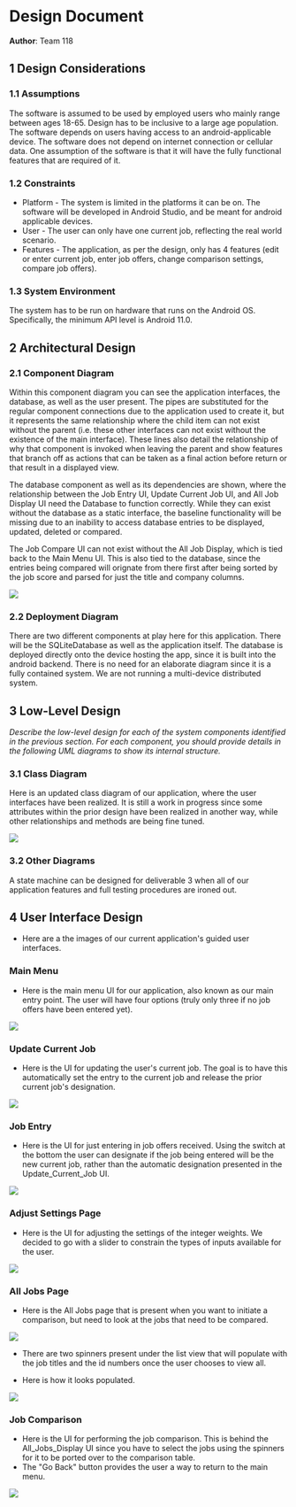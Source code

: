 ﻿# Design Document

**Author**: Team 118

## 1 Design Considerations

### 1.1 Assumptions

The software is assumed to be used by employed users who mainly range between ages 18-65. Design has to be inclusive to a large age population. The software depends on users having access to an android-applicable device. The software does not depend on internet connection or cellular data. One assumption of the software is that it will have the fully functional features that are required of it. 

### 1.2 Constraints

- Platform - The system is limited in the platforms it can be on. The software will be developed in Android Studio, and be meant for android applicable devices.
- User - The user can only have one current job, reflecting the real world scenario. 
- Features - The application, as per the design, only has 4 features (edit or enter current job, enter job offers, change comparison settings, compare job offers).


### 1.3 System Environment

The system has to be run on hardware that runs on the Android OS. Specifically, the minimum API level is Android 11.0.

## 2 Architectural Design

### 2.1 Component Diagram


Within this component diagram you can see the application interfaces, the database, as well as the user present. The pipes are substituted for the regular component connections due to the application used to create it, but it represents the same relationship where the child item can not exist without the parent (i.e. these other interfaces can not exist without the existence of the main interface). These lines also detail the relationship of why that component is invoked when leaving the parent and show features that branch off as actions that can be taken as a final action before return or that result in a displayed view.

The database component as well as its dependencies are shown, where the relationship between the Job Entry UI, Update Current Job UI, and All Job Display UI need the Database to function correctly. While they can exist without the database as a static interface, the baseline functionality will be missing due to an inability to access database entries to be displayed, updated, deleted or compared. 

The Job Compare UI can not exist without the All Job Display, which is tied back to the Main Menu UI. This is also tied to the database, since the entries being compared will orignate from there first after being sorted by the job score and parsed for just the title and company columns.


![](../images/Team118_JobCompareComponentDiagram.png)

### 2.2 Deployment Diagram

There are two different components at play here for this application. There will be the SQLiteDatabase as well as the application itself. The database is deployed directly onto the device hosting the app, since it is built into the android backend. There is no need for an elaborate diagram since it is a fully contained system. We are not running a multi-device distributed system.

## 3 Low-Level Design

*Describe the low-level design for each of the system components identified in the previous section. For each component, you should provide details in the following UML diagrams to show its internal structure.*

### 3.1 Class Diagram

Here is an updated class diagram of our application, where the user interfaces have been realized. It is still a work in progress since some attributes within the prior design have been realized in another way, while other relationships and methods are being fine tuned.

![](../images/teamDesign_d2.png)

### 3.2 Other Diagrams

A state machine can be designed for deliverable 3 when all of our application features and full testing procedures are ironed out.

## 4 User Interface Design

- Here are a the images of our current application's guided user interfaces.

### Main Menu

- Here is the main menu UI for our application, also known as our main entry point. The user will have four options (truly only three if no job offers have been entered yet). 

![](../images/Main_Menu_UI.JPG)

### Update Current Job

- Here is the UI for updating the user's current job. The goal is to have this automatically set the entry to the current job and release the prior current job's designation.

![](../images/Update_Current_Job_UI.JPG)


### Job Entry

- Here is the UI for just entering in job offers received. Using the switch at the bottom the user can designate if the job being entered will be the new current job, rather than the automatic designation presented in the Update_Current_Job UI.

![](../images/Job_Entry_UI.JPG)

### Adjust Settings Page

- Here is the UI for adjusting the settings of the integer weights. We decided to go with a slider to constrain the types of inputs available for the user.

![](../images/Adjust_Settings_UI.JPG)



### All Jobs Page

- Here is the All Jobs page that is present when you want to initiate a comparison, but need to look at the jobs that need to be compared.

![](../images/All_Jobs_Display_unpopulated_UI.JPG)

- There are two spinners present under the list view that will populate with the job titles and the id numbers once the user chooses to view all.

- Here is how it looks populated.

![](../images/All_Jobs_Display_populated_UI_2.JPG)

### Job Comparison

- Here is the UI for performing the job comparison. This is behind the All_Jobs_Display UI since you have to select the jobs using the spinners for it to be ported over to the comparison table.
- The "Go Back" button provides the user a way to return to the main menu.

![](../images/Job_Compare_UI.JPG)
